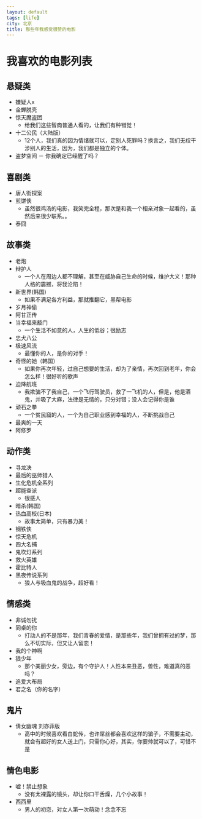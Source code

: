 ```yaml
---
layout: default
tags: [life]
city: 北京
title: 那些年我感觉很赞的电影
---
```



我喜欢的电影列表
==============


悬疑类
----------
+ 嫌疑人x
+ 金蝉脱壳
+ 惊天魔盗团
   - 给我们这些智商普通人看的，让我们有种错觉！
+ 十二公民（大陆版）
   - 12个人，我们真的因为情绪就可以，定别人死罪吗？换言之，我们无权干涉别人的生活，因为，我们都是独立的个体。
+ 盗梦空间
   － 你我确定已经醒了吗？




 喜剧类
----------
+ 唐人街探案
+ 煎饼侠
   - 虽然很鸡汤的电影，我笑完全程，那次是和我一个相亲对象一起看的，虽然后来很少联系。。
+ 泰囧


故事类
----------
+ 老炮
+ 辩护人
    - 一个人在周边人都不理解，甚至在威胁自己生命的时候，维护大义！那种人格的震撼，将我沦陷！
+ 新世界(韩国)
   - 如果不满足各方利益，那就推翻它，黑帮电影
+ 岁月神偷
+ 阿甘正传
+ 当幸福来敲门
   - 一个生活不如意的人，人生的低谷；很励志
+ 忠犬八公
+ 极速风流
  - 最懂你的人，是你的对手！
+ 奇怪的她（韩国）
   - 如果你再次年轻，过自己想要的生活，却为了亲情，再次回到老年，你会怎么样！很好听的歌声
+ 迫降航班
   - 我欺骗不了我自己，一个飞行驾驶员，救了一飞机的人，但是，他是酒鬼，并吸了大麻，法律是无情的，只分对错；没人会记得你是谁
+ 顽石之拳 
    - 一个贫民窟的人，一个为自己职业感到幸福的人，不断挑战自己
+ 最爽的一天
+ 阿修罗



动作类
----------
+ 寻龙决
+ 最后的巫师猎人
+ 生化危机全系列
+ 超能查派
   - 很感人
+ 暗杀(韩国)
+ 热血高校(日本)
   - 故事太简单，只有暴力美！
+ 钢铁侠
+ 惊天危机
+ 四大名捕
+ 鬼吹灯系列
+ 救火英雄
+ 霍比特人
+ 黑夜传说系列
   - 狼人与吸血鬼的战争，超好看！



情感类
-------
+ 非诚勿扰
+ 同桌的你
    - 打动人的不是那年，我们青春的爱情，是那些年，我们曾拥有过的梦，那么不切实际，但又让人留恋！
+ 我的个神啊
+ 狼少年
   - 那个美丽少女，旁边，有个守护人！人性本来丑恶，兽性，难道真的恶吗？
+ 追爱大布局  
+ 君之名（你的名字）    



鬼片
-------
+ 倩女幽魂 刘亦菲版
    - 高中的时候喜欢看白蛇传，也许屌丝都会喜欢这样的骗子，不需要主动，就会有超好的女人送上门，只需你心好，其实，你要帅就可以了，可惜不是

情色电影
---------
+ 嘘！禁止想象
   - 没有太裸露的镜头，却让你口干舌燥，几个小故事！
+ 西西里
   - 男人的初恋，对女人第一次萌动！念念不忘
